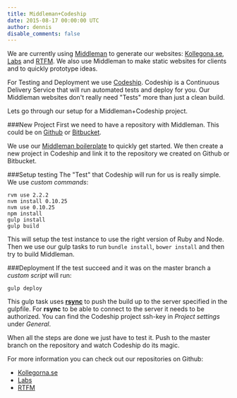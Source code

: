 ```yaml
---
title: Middleman+Codeship
date: 2015-08-17 00:00:00 UTC
author: dennis
disable_comments: false
---
```


We are currently using [Middleman](https://middlemanapp.com) to generate our websites: [Kollegona.se](https://kollegorna.se), [Labs](https://labs.kollegorna.se) and [RTFM](https://rtfm.kollegorna.se).
We also use Middleman to make static websites for clients and to quickly prototype ideas.

For Testing and Deployment we use [Codeship](https://codeship.com). Codeship is a Continuous Delivery Service that will run automated tests and deploy for you. Our Middleman websites don't really need "Tests" more than just a clean build.

Lets go through our setup for a Middleman+Codeship project.

###New Project
First we need to have a repository with Middleman. This could be on [Github](https://github.com) or [Bitbucket](https://bitbucket.org).

We use our [Middleman boilerplate](https://github.com/kollegorna/middleman-boilerplate) to quickly get started. We then create a new project in Codeship and link it to the repository we created on Github or Bitbucket.

###Setup testing
The "Test" that Codeship will run for us is really simple. We use *custom commands*:

```
rvm use 2.2.2
nvm install 0.10.25
nvm use 0.10.25
npm install
gulp install
gulp build
```

This will setup the test instance to use the right version of Ruby and Node. Then we use our gulp tasks to run ```bundle install```, ```bower install``` and then try to build Middleman.


###Deployment
If the test succeed and it was on the master branch a *custom script* will run:

```
gulp deploy
```

This gulp task uses **[rsync](https://en.wikipedia.org/wiki/Rsync)** to push the build up to the server specified in the gulpfile. For **rsync** to be able to connect to the server it needs to be authorized. You can find the Codeship project ssh-key in *Project settings* under *General*.


When all the steps are done we just have to test it. Push to the master branch on the repository and watch Codeship do its magic.


For more information you can check out our repositories on Github:

- [Kollegorna.se](https://github.com/kollegorna/kollegorna.se)
- [Labs](https://github.com/kollegorna/labs.kollegorna.se)
- [RTFM](https://github.com/kollegorna/rtfm.kollegorna.se)


